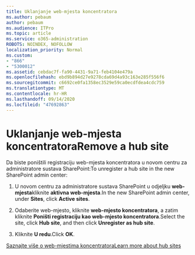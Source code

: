```yaml
---
title: Uklanjanje web-mjesta koncentratora
ms.author: pebaum
author: pebaum
ms.audience: ITPro
ms.topic: article
ms.service: o365-administration
ROBOTS: NOINDEX, NOFOLLOW
localization_priority: Normal
ms.custom:
- "866"
- "5300012"
ms.assetid: cebdac7f-fa90-4431-9a71-feb4104e479a
ms.openlocfilehash: ebd9b894d27e9278cda69d4a93c163e285f556f6
ms.sourcegitcommit: c6692ce0fa1358ec3529e59ca0ecdfdea4cdc759
ms.translationtype: MT
ms.contentlocale: hr-HR
ms.lasthandoff: 09/14/2020
ms.locfileid: "47692863"
---
```

# <a name="remove-a-hub-site"></a><span data-ttu-id="a8991-102">Uklanjanje web-mjesta koncentratora</span><span class="sxs-lookup"><span data-stu-id="a8991-102">Remove a hub site</span></span>

<span data-ttu-id="a8991-103">Da biste poništili registraciju web-mjesta koncentratora u novom centru za administratore sustava SharePoint:</span><span class="sxs-lookup"><span data-stu-id="a8991-103">To unregister a hub site in the new SharePoint admin center:</span></span>
  
1. <span data-ttu-id="a8991-104">U novom centru za administratore sustava SharePoint u odjeljku **web-mjesta**kliknite **aktivna web-mjesta**.</span><span class="sxs-lookup"><span data-stu-id="a8991-104">In the new SharePoint admin center, under **Sites**, click **Active sites**.</span></span>

2. <span data-ttu-id="a8991-105">Odaberite web-mjesto, kliknite **web-mjesto koncentratora**, a zatim kliknite **Poništi registraciju kao web-mjesto koncentratora**.</span><span class="sxs-lookup"><span data-stu-id="a8991-105">Select the site, click **Hub site**, and then click **Unregister as hub site**.</span></span>

3. <span data-ttu-id="a8991-106">Kliknite **U redu**.</span><span class="sxs-lookup"><span data-stu-id="a8991-106">Click **OK**.</span></span>

[<span data-ttu-id="a8991-107">Saznajte više o web-mjestima koncentratora</span><span class="sxs-lookup"><span data-stu-id="a8991-107">Learn more about hub sites</span></span>](https://support.office.com/article/what-is-a-sharepoint-hub-site-fe26ae84-14b7-45b6-a6d1-948b3966427f)
  